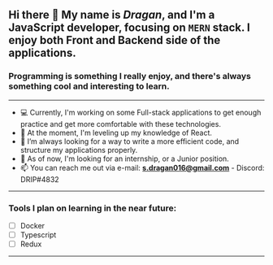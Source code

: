 ## Hi there 👋 My name is ***Dragan***, and I'm a JavaScript developer, focusing on `MERN` stack. I enjoy both Front and Backend side of the applications. 
### Programming is something I really enjoy, and there's always something cool and interesting to learn. 
___
- 💻 Currently, I'm working on some Full-stack applications to get enough practice and get more comfortable with these technologies.
- 🌱 At the moment, I'm leveling up my knowledge of React. 
- 🤔 I’m always looking for a way to write a more efficient code, and structure my applications properly.
- 💬 As of now, I'm looking for an internship, or a Junior position.
- 📫 You can reach me out via e-mail: **s.dragan016@gmail.com** - Discord: DRIP#4832
___
### Tools I plan on learning in the near future:

- [ ] Docker
- [ ] Typescript
- [ ] Redux
___
